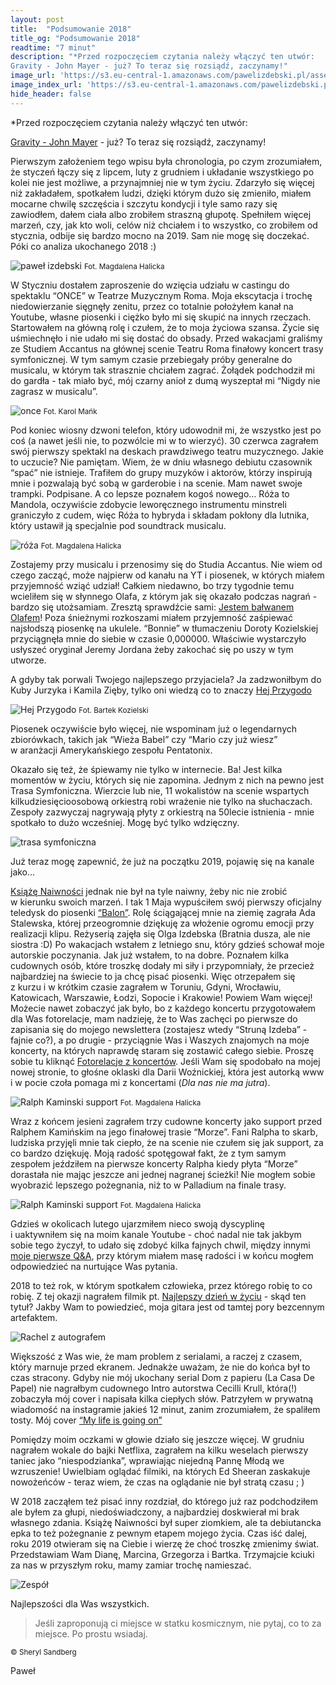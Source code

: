 ```yaml
---
layout: post
title:  "Podsumowanie 2018"
title_og: "Podsumowanie 2018"
readtime: "7 minut"
description: "*Przed rozpoczęciem czytania należy włączyć ten utwór:
Gravity - John Mayer - już? To teraz się rozsiądź, zaczynamy!"
image_url: 'https://s3.eu-central-1.amazonaws.com/pawelizdebski.pl/assets/fotorelacje/12-2018/podsumowanie_2018.jpg'
image_index_url: 'https://s3.eu-central-1.amazonaws.com/pawelizdebski.pl/assets/fotorelacje/12-2018/podsumowanie_2018_xs.jpg'
hide_header: false
---
```


*Przed rozpoczęciem czytania należy włączyć ten utwór:

[Gravity - John Mayer](https://www.youtube.com/watch?v=dBFW8OvciIU) - już? To teraz&nbsp;się rozsiądź, zaczynamy!

Pierwszym założeniem tego wpisu była chronologia, po czym zrozumiałem, że styczeń łączy&nbsp;się z&nbsp;lipcem, luty z&nbsp;grudniem i&nbsp;układanie wszystkiego po kolei nie jest możliwe, a&nbsp;przynajmniej nie w&nbsp;tym życiu. Zdarzyło&nbsp;się więcej niż zakładałem, spotkałem ludzi, dzięki którym dużo&nbsp;się zmieniło, miałem mocarne chwilę szczęścia i&nbsp;szczytu kondycji i&nbsp;tyle samo razy&nbsp;się zawiodłem, dałem ciała albo zrobiłem straszną głupotę. Spełniłem więcej marzeń, czy, jak kto woli, celów niż chciałem i&nbsp;to wszystko, co zrobiłem od stycznia, odbije&nbsp;się bardzo mocno na 2019. Sam nie mogę&nbsp;się doczekać. Póki co analiza ukochanego 2018 :)

![paweł izdebski](https://s3.eu-central-1.amazonaws.com/pawelizdebski.pl/assets/blog/podsumowanie-2018/IMG_9684.jpg)
<small>Fot. Magdalena Halicka</small>

W&nbsp;Styczniu dostałem zaproszenie do wzięcia udziału w&nbsp;castingu do spektaklu “ONCE” w&nbsp;Teatrze Muzycznym Roma. Moja ekscytacja i&nbsp;trochę niedowierzanie sięgnęły zenitu, przez co totalnie położyłem kanał na Youtube, własne piosenki i&nbsp;ciężko było mi&nbsp;się skupić na innych rzeczach. Startowałem na główną rolę i&nbsp;czułem, że to moja życiowa szansa. Życie&nbsp;się uśmiechnęło i&nbsp;nie udało mi&nbsp;się dostać do obsady. Przed wakacjami graliśmy ze Studiem Accantus na głównej scenie Teatru Roma finałowy koncert trasy symfonicznej. W&nbsp;tym samym czasie przebiegały próby generalne do musicalu, w&nbsp;którym tak strasznie chciałem zagrać. Żołądek podchodził mi do gardła - tak miało być, mój czarny anioł z&nbsp;dumą wyszeptał mi “Nigdy nie zagrasz w&nbsp;musicalu”.

![once](https://s3.eu-central-1.amazonaws.com/pawelizdebski.pl/assets/blog/podsumowanie-2018/once-teatr-roma.jpg)
<small>Fot. Karol Mańk</small>

Pod koniec wiosny dzwoni telefon, który udowodnił mi, że wszystko jest po coś (a&nbsp;nawet jeśli nie, to pozwólcie mi w&nbsp;to wierzyć). 30&nbsp;czerwca zagrałem swój pierwszy spektakl na deskach prawdziwego teatru muzycznego. Jakie to uczucie? Nie pamiętam. Wiem, że w&nbsp;dniu własnego debiutu czasownik “spać” nie istnieje. Trafiłem do grupy muzyków i&nbsp;aktorów, którzy inspirują mnie i&nbsp;pozwalają być sobą w&nbsp;garderobie i&nbsp;na scenie. Mam nawet swoje trampki. Podpisane. A&nbsp;co lepsze poznałem kogoś nowego… Róża to Mandola, oczywiście zdobycie leworęcznego instrumentu minstreli graniczyło z&nbsp;cudem, więc Róża to hybryda i&nbsp;składam pokłony dla lutnika, który ustawił ją specjalnie pod soundtrack musicalu.

![róża](https://s3.eu-central-1.amazonaws.com/pawelizdebski.pl/assets/blog/podsumowanie-2018/IMG_8457.jpg)
<small>Fot. Magdalena Halicka</small>

Zostajemy przy musicalu i&nbsp;przenosimy&nbsp;się do Studia Accantus. Nie wiem od czego zacząć, może najpierw od kanału na YT i&nbsp;piosenek, w&nbsp;których miałem przyjemność wziąć udział! Całkiem niedawno, bo trzy tygodnie temu wcieliłem&nbsp;się w&nbsp;słynnego Olafa, z&nbsp;którym jak&nbsp;się okazało podczas nagrań - bardzo&nbsp;się utożsamiam. Zresztą sprawdźcie sami:
[Jestem bałwanem Olafem](https://www.youtube.com/watch?v=OxrNDvonGuQ&utm_source=pawelizdebski.pl&utm_medium=blog&utm_campaign=podsumowanie-2018)! Poza śnieżnymi rozkoszami miałem przyjemność zaśpiewać najsłodszą piosenkę na ukulele. “Bonnie” w&nbsp;tłumaczeniu Doroty Kozielskiej przyciągnęła mnie do siebie w&nbsp;czasie 0,000000. Właściwie wystarczyło usłyszeć oryginał Jeremy Jordana żeby zakochać&nbsp;się po uszy w&nbsp;tym utworze.

A&nbsp;gdyby tak porwali Twojego najlepszego przyjaciela? Ja zadzwoniłbym do Kuby Jurzyka i&nbsp;Kamila Zięby, tylko oni wiedzą co to znaczy [Hej Przygodo](https://www.youtube.com/watch?v=wzgOUjTQFio&utm_source=pawelizdebski.pl&utm_medium=blog&utm_campaign=podsumowanie-2018)

![Hej Przygodo](https://s3.eu-central-1.amazonaws.com/pawelizdebski.pl/assets/blog/podsumowanie-2018/PRZYGODA-ooo.jpg)
<small>Fot. Bartek Kozielski</small>

Piosenek oczywiście było więcej, nie wspominam już o legendarnych zbiorówkach, takich jak “Wieża Babel” czy “Mario czy już wiesz” w&nbsp;aranżacji Amerykańskiego zespołu Pentatonix.

Okazało&nbsp;się też, że śpiewamy nie tylko w&nbsp;internecie. Ba! Jest kilka momentów w&nbsp;życiu, których&nbsp;się nie zapomina. Jednym z&nbsp;nich na pewno jest Trasa Symfoniczna. Wierzcie lub nie, 11 wokalistów na scenie wspartych kilkudziesięcioosobową orkiestrą robi wrażenie nie tylko na słuchaczach. Zespoły zazwyczaj nagrywają płyty z&nbsp;orkiestrą na 50lecie istnienia - mnie spotkało to dużo wcześniej. Mogę być tylko wdzięczny.

![trasa symfoniczna](https://s3.eu-central-1.amazonaws.com/pawelizdebski.pl/assets/blog/podsumowanie-2018/20180304_201116.jpg)

Już teraz mogę zapewnić, że już na początku 2019, pojawię&nbsp;się na kanale jako…

[Książę Naiwności](https://pawelizdebski.pl/muzyka/) jednak nie był na tyle naiwny, żeby nic nie zrobić w&nbsp;kierunku swoich marzeń. I&nbsp;tak 1 Maja wypuściłem swój pierwszy oficjalny teledysk do piosenki [“Balon”](https://www.youtube.com/watch?v=xcXnqFMatBU&utm_source=pawelizdebski.pl&utm_medium=blog&utm_campaign=podsumowanie-2018). Rolę ściągającej mnie na ziemię zagrała Ada Stalewska, której przeogromnie dziękuję za włożenie ogromu emocji przy realizacji klipu. Reżyserią zajęła&nbsp;się Olga Izdebska (Bratnia dusza, ale nie siostra :D) Po wakacjach wstałem z&nbsp;letniego snu, który gdzieś schował moje autorskie poczynania. Jak już wstałem, to na dobre. Poznałem kilka cudownych osób, które troszkę dodały mi siły i&nbsp;przypomniały, że przecież najbardziej na świecie to ja chcę pisać piosenki. Więc otrzepałem&nbsp;się z&nbsp;kurzu i&nbsp;w&nbsp;krótkim czasie zagrałem w&nbsp;Toruniu, Gdyni, Wrocławiu, Katowicach, Warszawie, Łodzi, Sopocie i&nbsp;Krakowie! Powiem Wam więcej! Możecie nawet zobaczyć jak było, bo z&nbsp;każdego koncertu przygotowałem dla Was fotorelacje, mam nadzieję, że to Was zachęci po pierwsze do zapisania&nbsp;się do mojego newslettera (zostajesz wtedy “Struną Izdeba” - fajnie co?), a&nbsp;po drugie - przyciągnie Was i&nbsp;Waszych znajomych na moje koncerty, na których naprawdę staram&nbsp;się zostawić całego siebie. Proszę sobie tu kliknąć [Fotorelacje z&nbsp;koncertów](https://pawelizdebski.pl/fotorelacje/). Jeśli Wam&nbsp;się spodobało na mojej nowej stronie, to głośne oklaski dla Darii Woźnickiej, która jest autorką www i&nbsp;w&nbsp;pocie czoła pomaga mi z&nbsp;koncertami (*Dla nas nie ma jutra*). 

![Ralph Kaminski support](https://s3.eu-central-1.amazonaws.com/pawelizdebski.pl/assets/blog/podsumowanie-2018/IMG_9718.jpg)
<small>Fot. Magdalena Halicka</small>

Wraz z&nbsp;końcem jesieni zagrałem trzy cudowne koncerty jako support przed Ralphem Kamińskim na jego finałowej trasie “Morze”. Fani Ralpha to skarb, ludziska przyjęli mnie tak ciepło, że na scenie nie czułem&nbsp;się jak support, za co bardzo dziękuję. Moją radość spotęgował fakt, że z&nbsp;tym samym zespołem jeździłem na pierwsze koncerty Ralpha kiedy płyta “Morze” dorastała nie mając jeszcze ani jednej nagranej ścieżki! Nie mogłem sobie wyobrazić lepszego pożegnania, niż to w&nbsp;Palladium na finale trasy. 

![Ralph Kaminski support](https://s3.eu-central-1.amazonaws.com/pawelizdebski.pl/assets/blog/podsumowanie-2018/IMG_9732-2.jpg)
<small>Fot. Magdalena Halicka</small>

Gdzieś w&nbsp;okolicach lutego ujarzmiłem nieco swoją dyscyplinę i&nbsp;uaktywniłem&nbsp;się na moim kanale Youtube - choć nadal nie tak jakbym sobie tego życzył, to udało&nbsp;się zdobyć kilka fajnych chwil, między innymi [moje pierwsze Q&A](https://www.youtube.com/watch?v=TPg_J7znIis&utm_source=pawelizdebski.pl&utm_medium=blog&utm_campaign=podsumowanie-2018), przy którym miałem masę radości i&nbsp;w&nbsp;końcu mogłem odpowiedzieć na nurtujące Was pytania.

2018 to też rok, w&nbsp;którym spotkałem człowieka, przez którego robię to co robię. Z&nbsp;tej okazji nagrałem filmik pt. [Najlepszy dzień w&nbsp;życiu](https://www.youtube.com/watch?v=qi5JDJnJZlY&utm_source=pawelizdebski.pl&utm_medium=blog&utm_campaign=podsumowanie-2018) - skąd ten tytuł? Jakby Wam to powiedzieć, moja gitara jest od tamtej pory bezcennym artefaktem. 

![Rachel z&nbsp;autografem](https://s3.eu-central-1.amazonaws.com/pawelizdebski.pl/assets/blog/podsumowanie-2018/Autograf-Tyler.jpg)

Większość z&nbsp;Was wie, że mam problem z&nbsp;serialami, a&nbsp;raczej z&nbsp;czasem, który marnuje przed ekranem. Jednakże uważam, że nie do końca był to czas stracony. Gdyby nie mój ukochany serial Dom z&nbsp;papieru (La Casa De Papel) nie nagrałbym cudownego Intro autorstwa Cecilli Krull, która(!) zobaczyła mój cover i&nbsp;napisała kilka ciepłych słów. Patrzyłem w&nbsp;prywatną wiadomość na instagramie jakieś 12 minut, zanim zrozumiałem, że spaliłem tosty. Mój cover [“My life is going on”](https://www.youtube.com/watch?v=UsCpNrufVyI&utm_source=pawelizdebski.pl&utm_medium=blog&utm_campaign=podsumowanie-2018)

Pomiędzy moim oczkami w&nbsp;głowie działo&nbsp;się jeszcze więcej. W&nbsp;grudniu nagrałem wokale do bajki Netflixa, zagrałem na kilku weselach pierwszy taniec jako “niespodzianka”, wprawiając niejedną Pannę Młodą we wzruszenie! Uwielbiam oglądać filmiki, na których Ed Sheeran zaskakuje nowożeńców - teraz wiem, że czas na oglądanie nie był stratą czasu ;&nbsp;) 

W&nbsp;2018 zacząłem też pisać inny rozdział, do którego już raz podchodziłem ale byłem za głupi, niedoświadczony, a&nbsp;najbardziej doskwierał mi brak własnego zdania. Książę Naiwności był super ziomkiem, ale ta debiutancka epka to też pożegnanie z&nbsp;pewnym etapem mojego życia. Czas iść dalej, roku 2019 otwieram&nbsp;się na Ciebie i&nbsp;wierzę że choć troszkę zmienimy świat. Przedstawiam Wam Dianę, Marcina, Grzegorza i&nbsp;Bartka. Trzymajcie kciuki za nas w&nbsp;przyszłym roku, mamy zamiar trochę namieszać.

![Zespół](https://s3.eu-central-1.amazonaws.com/pawelizdebski.pl/assets/blog/podsumowanie-2018/zespo%CC%81%C5%82.jpg)

Najlepszości dla Was wszystkich. 

<blockquote>
    Jeśli zaproponują ci miejsce w&nbsp;statku kosmicznym, nie pytaj, co to za miejsce. Po prostu wsiadaj.
</blockquote>
<small>© Sheryl Sandberg</small>

Paweł
